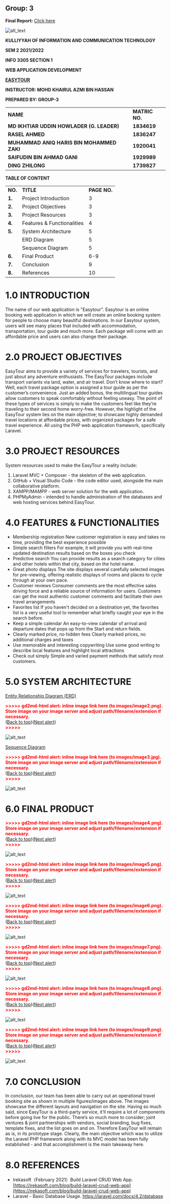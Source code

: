 ## Group: 3

**Final Report:**
[Click here](https://docs.google.com/document/d/1RLpS3rmZ1fzMcAyR4bK7gFeXsJw_n3CcugqirT6a3Xk/edit?usp=sharing)



![alt_text](images/image6.png "image_tooltip")


**KULLIYYAH OF INFORMATION AND COMMUNICATION TECHNOLOGY**

**SEM 2 2021/2022**

**INFO 3305 SECTION 1**

**WEB APPLICATION DEVELOPMENT**

**<span style="text-decoration:underline;">EASYTOUR</span>**

**INSTRUCTOR: MOHD KHAIRUL AZMI BIN HASSAN**

**PREPARED BY: GROUP-3**


<table>
  <tr>
   <td><strong>NAME</strong>
   </td>
   <td><strong>MATRIC NO.</strong>
   </td>
  </tr>
  <tr>
   <td><strong>MD IKHTIAR UDDIN HOWLADER (G. LEADER)</strong>
   </td>
   <td><strong>1834619</strong>
   </td>
  </tr>
  <tr>
   <td><strong>RASEL AHMED</strong>
   </td>
   <td><strong>1836247</strong>
   </td>
  </tr>
  <tr>
   <td><strong>MUHAMMAD ANIQ HARIS BIN MOHAMMED ZAKI</strong>
   </td>
   <td><strong>1920041</strong>
   </td>
  </tr>
  <tr>
   <td><strong>SAIFUDIN BIN AHMAD GANI</strong>
   </td>
   <td><strong>1929989</strong>
   </td>
  </tr>
  <tr>
   <td><strong>DING ZHILONG</strong>
   </td>
   <td><strong>1739827</strong>
   </td>
  </tr>
</table>


**TABLE OF CONTENT**


<table>
  <tr>
   <td><strong>NO.</strong>
   </td>
   <td><strong>TITLE</strong>
   </td>
   <td><strong>PAGE NO.</strong>
   </td>
  </tr>
  <tr>
   <td><strong>1.</strong>
   </td>
   <td>Project Introduction
   </td>
   <td>3
   </td>
  </tr>
  <tr>
   <td><strong>2.</strong>
   </td>
   <td>Project Objectives
   </td>
   <td>3
   </td>
  </tr>
  <tr>
   <td><strong>3.</strong>
   </td>
   <td>Project Resources
   </td>
   <td>3
   </td>
  </tr>
  <tr>
   <td><strong>4.</strong>
   </td>
   <td>Features & Functionalities
   </td>
   <td>4
   </td>
  </tr>
  <tr>
   <td><strong>5.</strong>
   </td>
   <td>System Architecture
   </td>
   <td>5
   </td>
  </tr>
  <tr>
   <td>
   </td>
   <td>     ERD Diagram
   </td>
   <td>5
   </td>
  </tr>
  <tr>
   <td>
   </td>
   <td>     Sequence Diagram
   </td>
   <td>5
   </td>
  </tr>
  <tr>
   <td><strong>6.</strong>
   </td>
   <td>Final Product
   </td>
   <td>6-9
   </td>
  </tr>
  <tr>
   <td><strong>7.</strong>
   </td>
   <td>Conclusion
   </td>
   <td>9
   </td>
  </tr>
  <tr>
   <td><strong>8.</strong>
   </td>
   <td>References
   </td>
   <td>10
   </td>
  </tr>
</table>



# **1.0 INTRODUCTION**

The name of our web application is "Easytour". Easytour is an online booking web application in which we will create an online booking system for people to choose many beautiful destinations. In our Easytour system, users will see many places that included with accommodation, transportation, tour guide and much more. Each package will come with an affordable price and users can also change their package.


# **2.0 PROJECT OBJECTIVES**

EasyTour aims to provide a variety of services for travelers, tourists, and just about any adventure enthusiasts. The EasyTour packages include transport variants via land, water, and air travel. Don’t know where to start? Well, each travel package option is assigned a tour guide as per the customer’s convenience. Just an added bonus, the multilingual tour guides allow customers to speak comfortably without feeling uneasy. The point of these types of services is simply to make the customers feel like they’re traveling to their second home worry-free. However, the highlight of the EasyTour system lies on the main objective; to showcase highly demanded travel locations at affordable prices, with organized packages for a safe travel experience. All using the PHP web application framework, specifically Laravel.


# **3.0 PROJECT RESOURCES**

System resources used to make the EasyTour a reality include:



1. Laravel MVC + Composer - the skeleton of the web application.
2. GitHub + Visual Studio Code - the code editor used, alongside the main collaborative platform.
3. XAMPP/MAMPP - web server solution for the web application.
4. PHPMyAdmin - intended to handle administration of the databases and web hosting services behind EasyTour.


# **4.0 FEATURES & FUNCTIONALITIES**



* Membership registration New customer registration is easy and takes no time, providing the best experience possible
* Simple search filters For example, it will provide you with real-time updated destination results based on the boxes you check
* Predictive search You can provide results as a search category for cities and other hotels within that city, based on the hotel name.
* Great photo displays The site displays several carefully selected images for pre-viewing, offering realistic displays of rooms and places to cycle through at your own pace.
* Customer reviews Consumer comments are the most effective sales driving force and a reliable source of information for users. Customers can get the most authentic customer comments and facilitate their own travel arrangements
* Favorites list If you haven't decided on a destination yet, the favorites list is a very useful tool to remember what briefly caught your eye in the search before.
* Keep a simple calendar An easy-to-view calendar of arrival and departure dates that pops up from the Start and return fields.
* Clearly marked price, no hidden fees Clearly marked prices, no additional charges and taxes
* Use memorable and interesting copywriting Use some good writing to describe local features and highlight local attractions
* Check out simply Simple and varied payment methods that satisfy most customers.


# **5.0 SYSTEM ARCHITECTURE**

<span style="text-decoration:underline;">Entity Relationship Diagram (ERD)</span>



<p id="gdcalert2" ><span style="color: red; font-weight: bold">>>>>>  gd2md-html alert: inline image link here (to images/image2.png). Store image on your image server and adjust path/filename/extension if necessary. </span><br>(<a href="#">Back to top</a>)(<a href="#gdcalert3">Next alert</a>)<br><span style="color: red; font-weight: bold">>>>>> </span></p>


![alt_text](images/image4.png "image_tooltip")


<span style="text-decoration:underline;">Sequence Diagram</span>



<p id="gdcalert3" ><span style="color: red; font-weight: bold">>>>>>  gd2md-html alert: inline image link here (to images/image3.jpg). Store image on your image server and adjust path/filename/extension if necessary. </span><br>(<a href="#">Back to top</a>)(<a href="#gdcalert4">Next alert</a>)<br><span style="color: red; font-weight: bold">>>>>> </span></p>


![alt_text](images/image9.jpg "image_tooltip")



# **6.0 FINAL PRODUCT**



<p id="gdcalert4" ><span style="color: red; font-weight: bold">>>>>>  gd2md-html alert: inline image link here (to images/image4.png). Store image on your image server and adjust path/filename/extension if necessary. </span><br>(<a href="#">Back to top</a>)(<a href="#gdcalert5">Next alert</a>)<br><span style="color: red; font-weight: bold">>>>>> </span></p>


![alt_text](images/image5.png "image_tooltip")




<p id="gdcalert5" ><span style="color: red; font-weight: bold">>>>>>  gd2md-html alert: inline image link here (to images/image5.png). Store image on your image server and adjust path/filename/extension if necessary. </span><br>(<a href="#">Back to top</a>)(<a href="#gdcalert6">Next alert</a>)<br><span style="color: red; font-weight: bold">>>>>> </span></p>


![alt_text](images/image1.png "image_tooltip")




<p id="gdcalert6" ><span style="color: red; font-weight: bold">>>>>>  gd2md-html alert: inline image link here (to images/image6.png). Store image on your image server and adjust path/filename/extension if necessary. </span><br>(<a href="#">Back to top</a>)(<a href="#gdcalert7">Next alert</a>)<br><span style="color: red; font-weight: bold">>>>>> </span></p>


![alt_text](images/image8.png "image_tooltip")
 



<p id="gdcalert7" ><span style="color: red; font-weight: bold">>>>>>  gd2md-html alert: inline image link here (to images/image7.png). Store image on your image server and adjust path/filename/extension if necessary. </span><br>(<a href="#">Back to top</a>)(<a href="#gdcalert8">Next alert</a>)<br><span style="color: red; font-weight: bold">>>>>> </span></p>


![alt_text](images/image3.png "image_tooltip")




<p id="gdcalert8" ><span style="color: red; font-weight: bold">>>>>>  gd2md-html alert: inline image link here (to images/image8.png). Store image on your image server and adjust path/filename/extension if necessary. </span><br>(<a href="#">Back to top</a>)(<a href="#gdcalert9">Next alert</a>)<br><span style="color: red; font-weight: bold">>>>>> </span></p>


![alt_text](images/image7.png "image_tooltip")




<p id="gdcalert9" ><span style="color: red; font-weight: bold">>>>>>  gd2md-html alert: inline image link here (to images/image9.png). Store image on your image server and adjust path/filename/extension if necessary. </span><br>(<a href="#">Back to top</a>)(<a href="#gdcalert10">Next alert</a>)<br><span style="color: red; font-weight: bold">>>>>> </span></p>


![alt_text](images/image2.png "image_tooltip")



# **7.0 CONCLUSION**

In conclusion, our team has been able to carry out an operational travel booking site as shown in multiple figures/images above. The images showcase the different layouts and navigation on the site. Having so much said, since EasyTour is a third-party service, it’ll require a lot of components before going live for the public. There’s so much more to consider; joint ventures & joint partnerships with vendors, social branding, bug fixes, template fixes, and the list goes on and on. Therefore EasyTour will remain as is, in its prototype stage. Clearly, the main objective which was to utilize the Laravel PHP framework along with its MVC model has been fully established - and that accomplishment is the main takeaway here.


# **8.0 REFERENCES**



* Irekasoft（February 2021）Build Laravel CRUD Web App.[https://irekasoft.com/blog/build-laravel-crud-web-app](https://irekasoft.com/blog/build-laravel-crud-web-app)
* Laravel - Basic Database Usage. https://laravel.com/docs/4.2/database
